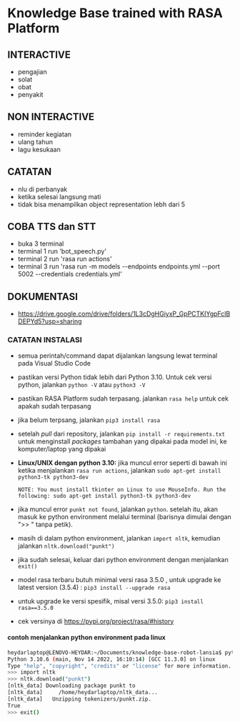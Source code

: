 # Knowledge Base trained with RASA Platform

## INTERACTIVE

- pengajian
- solat
- obat
- penyakit

## NON INTERACTIVE

- reminder kegiatan
- ulang tahun
- lagu kesukaan

## CATATAN

- nlu di perbanyak
- ketika selesai langsung mati
- tidak bisa menampilkan object representation lebh dari 5

## COBA TTS dan STT

- buka 3 terminal
- terminal 1 run 'bot_speech.py'
- terminal 2 run 'rasa run actions'
- terminal 3 run 'rasa run -m models --endpoints endpoints.yml --port 5002 --credentials credentials.yml'

## DOKUMENTASI

- <https://drive.google.com/drive/folders/1L3cDgHGiyxP_GpPCTKIYgpFclBDEPYd5?usp=sharing>

### CATATAN INSTALASI

- semua perintah/command dapat dijalankan langsung lewat terminal pada Visual Studio Code
- pastikan versi Python tidak lebih dari Python 3.10. Untuk cek versi python, jalankan `python -V` atau `python3 -V`
- pastikan RASA Platform sudah terpasang. jalankan `rasa help` untuk cek apakah sudah terpasang
- jika belum terpsang, jalankan `pip3 install rasa`
- setelah _pull_ dari repository, jalankan `pip install -r requirements.txt` untuk menginstall _packages_ tambahan yang dipakai pada model ini, ke komputer/laptop yang dipakai
- **Linux/UNIX dengan python 3.10:** jika muncul error seperti di bawah ini ketika menjalankan `rasa run actions`, jalankan `sudo apt-get install python3-tk python3-dev`

  `NOTE: You must install tkinter on Linux to use MouseInfo. Run the following: sudo apt-get install python3-tk python3-dev`

- jika muncul error `punkt not found`, jalankan `python`. setelah itu, akan masuk ke python environment melalui terminal (barisnya dimulai dengan ">> " tanpa petik).
- masih di dalam python environment, jalankan `import nltk`, kemudian jalankan `nltk.download("punkt")`
- jika sudah selesai, keluar dari python environment dengan menjalankan `exit()`
- model rasa terbaru butuh minimal versi rasa 3.5.0 , untuk upgrade ke latest version (3.5.4) : `pip3 install --upgrade rasa`
- untuk upgrade ke versi spesifik, misal versi 3.5.0: `pip3 install rasa==3.5.0`
- cek versinya di https://pypi.org/project/rasa/#history

#### contoh menjalankan python environment pada linux

```bash
heydarlaptop@LENOVO-HEYDAR:~/Documents/knowledge-base-robot-lansia$ python3
Python 3.10.6 (main, Nov 14 2022, 16:10:14) [GCC 11.3.0] on linux
Type "help", "copyright", "credits" or "license" for more information.
>>> import nltk
>>> nltk.download("punkt")
[nltk_data] Downloading package punkt to
[nltk_data]     /home/heydarlaptop/nltk_data...
[nltk_data]   Unzipping tokenizers/punkt.zip.
True
>>> exit()
```
